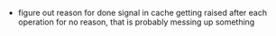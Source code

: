 - figure out reason for done signal in cache getting raised after each operation for no reason, that is probably messing up something
